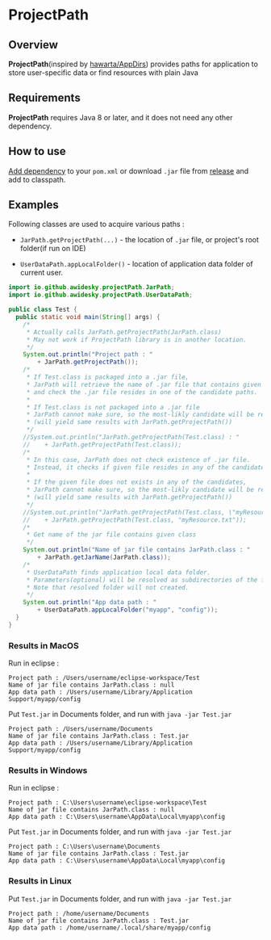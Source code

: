 # ProjectPath

## Overview

**ProjectPath**(inspired by [hawarta/AppDirs](https://github.com/harawata/appdirs)) provides paths for application to store user-specific data or find resources with plain Java

## Requirements

**ProjectPath** requires Java 8 or later, and it does not need any other dependency.

## How to use

[Add dependency](https://central.sonatype.com/artifact/io.github.awidesky/ProjectPath) to your `pom.xml` or download `.jar` file from [release](https://github.com/awidesky/ProjectPath/releases) and add to classpath.

## Examples

Following classes are used to acquire  various paths :

* `JarPath.getProjectPath(...)` - the location of `.jar` file, or project's root folder(if run on IDE)

* `UserDataPath.appLocalFolder()` - location of application data folder of current user.

```java
import io.github.awidesky.projectPath.JarPath;
import io.github.awidesky.projectPath.UserDataPath;

public class Test {
  public static void main(String[] args) {
    /*
     * Actually calls JarPath.getProjectPath(JarPath.class)
     * May not work if ProjectPath library is in another location. 
     */
    System.out.println("Project path : "
        + JarPath.getProjectPath());
    /*
     * If Test.class is packaged into a .jar file,
     * JarPath will retrieve the name of .jar file that contains given class(Test.class),
     * and check the .jar file resides in one of the candidate paths.
     * 
     * If Test.class is not packaged into a .jar file
     * JarPath cannot make sure, so the most-likly candidate will be returned.
     * (will yield same results with JarPath.getProjectPath())
     */
    //System.out.println("JarPath.getProjectPath(Test.class) : "
    //    + JarPath.getProjectPath(Test.class));
    /*
     * In this case, JarPath does not check existence of .jar file.
     * Instead, it checks if given file resides in any of the candidate paths.
     * 
     * If the given file does not exists in any of the candidates,
     * JarPath cannot make sure, so the most-likly candidate will be returned.
     * (will yield same results with JarPath.getProjectPath())
     */
    //System.out.println("JarPath.getProjectPath(Test.class, \"myResource.txt\") : "
    //    + JarPath.getProjectPath(Test.class, "myResource.txt"));
	/*
	 * Get name of the jar file contains given class
	 */
	System.out.println("Name of jar file contains JarPath.class : "
		+ JarPath.getJarName(JarPath.class));
    /*
     * UserDataPath finds application local data folder.
     * Parameters(optional) will be resolved as subdirectories of the folder.
     * Note that resolved folder will not created.  
     */
    System.out.println("App data path : "
        + UserDataPath.appLocalFolder("myapp", "config"));
  }
}
```



### Results in MacOS

Run in eclipse :

```
Project path : /Users/username/eclipse-workspace/Test
Name of jar file contains JarPath.class : null
App data path : /Users/username/Library/Application Support/myapp/config
```

Put `Test.jar` in Documents folder, and run with `java -jar Test.jar` 

```
Project path : /Users/username/Documents
Name of jar file contains JarPath.class : Test.jar
App data path : /Users/username/Library/Application Support/myapp/config
```



### Results in Windows

Run in eclipse :

```
Project path : C:\Users\username\eclipse-workspace\Test
Name of jar file contains JarPath.class : null
App data path : C:\Users\username\AppData\Local\myapp\config
```

Put `Test.jar` in Documents folder, and run with `java -jar Test.jar` 

```
Project path : C:\Users\username\Documents
Name of jar file contains JarPath.class : Test.jar
App data path : C:\Users\username\AppData\Local\myapp\config
```



### Results in Linux

Put `Test.jar` in Documents folder, and run with `java -jar Test.jar` 

```
Project path : /home/username/Documents
Name of jar file contains JarPath.class : Test.jar
App data path : /home/username/.local/share/myapp/config
```

